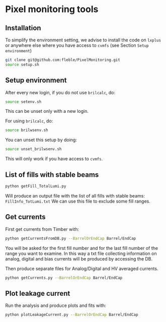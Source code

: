 # Pixel monitoring tools

## Installation
To simplify the environment setting, we advise to install the code on `lxplus` or anywhere else where you have access to `cvmfs` (see Section `Setup environment`)
```bash
git clone git@github.com:fleble/PixelMonitoring.git
source setup.sh
```


## Setup environment
After every new login, if you do not use `brilcalc`, do:
```bash
source setenv.sh
```
This can be unset only with a new login. 

For using `brilcalc`, do:
```bash
source brilwsenv.sh
```
You can unset this setup by doing:
```bash
source unset_brilwsenv.sh
```
This will only work if you have access to `cvmfs`.


## List of fills with stable beams
```bash
python getFill_TotalLumi.py
```

Will produce an output file with the list of all fills with stable beams: `FillInfo_TotLumi.txt`
We can use this file to exclude some fill ranges.


## Get currents

First get currents from Timber with:
```bash
python getCurrentsFromDB.py --BarrelOrEndCap Barrel/EndCap
```
You will be asked for the first fill number and for the last fill number of the range you want to examine. In this way a txt file collecting information on analog, digital and bias currents will be produced by accessing the DB.

Then produce separate files for Analog/Digital and HV averaged currents.
```bash
python getCurrents.py --BarrelOrEndCap Barrel/EndCap
```


## Plot leakage current
Run the analysis and produce plots and fits with:
```bash
python plotLeakageCurrent.py --BarrelOrEndCap Barrel/EndCap
```
